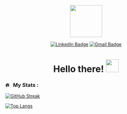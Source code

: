 <p align="center"><img src="https://media.giphy.com/media/qgQUggAC3Pfv687qPC/giphy.gif" width="100"/></p>

<div id="badges">
    <p align="center">
        <a href="https://www.linkedin.com/in/kaustubhajgaonkar/"><img src="https://img.shields.io/badge/LinkedIn-blue?style=for-the-badge&logo=linkedin&logoColor=white" alt="LinkedIn Badge"></a>
        <a href="mailto:kaustubh2398@gmail.com"><img src="https://img.shields.io/badge/Gmail-D14836?style=for-the-badge&logo=gmail&logoColor=white" alt="Gmail Badge">
        </a>
    </p>
</div>

<!--Uncomment later for-->
<!--p align="center"><img src="https://komarev.com/ghpvc/?username=kaustubh43&style=flat-square&color=blue" alt=""></p-->


<h1 align="center">Hello there! <img src="https://media.giphy.com/media/hvRJCLFzcasrR4ia7z/giphy.gif" width="40"></h1>



### 🔥 &nbsp; My Stats :

[![GitHub Streak](http://github-readme-streak-stats.herokuapp.com?user=kaustubh43&theme=dark&background=000000)](https://git.io/streak-stats)

[![Top Langs](https://github-readme-stats.vercel.app/api/top-langs/?username=kaustubh43&layout=compact&theme=vision-friendly-dark)](https://github.com/anuraghazra/github-readme-stats)


